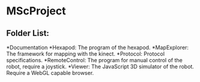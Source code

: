 # MScProject

## Folder List:
*Documentation
*Hexapod: The program of the hexapod.
*MapExplorer: The framework for mapping with the kinect.
*Protocol: Protocol specifications.
*RemoteControl: The program for manual control of the robot, require a joystick.
*Viewer: The JavaScript 3D simulator of the robot. Require a WebGL capable browser.
